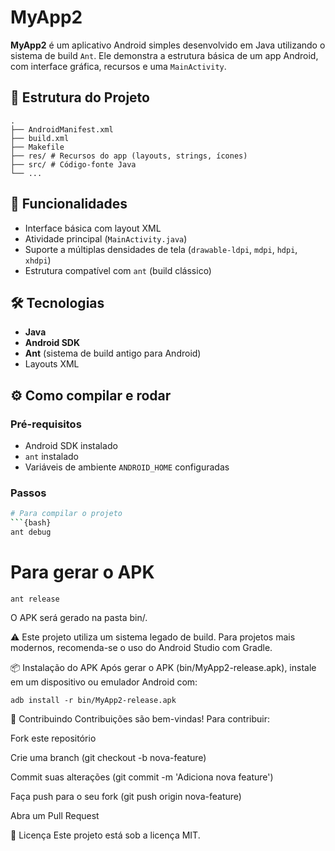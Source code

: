 # MyApp2

**MyApp2** é um aplicativo Android simples desenvolvido em
Java utilizando o sistema de build `Ant`. Ele demonstra a
estrutura básica de um app Android, com interface gráfica,
recursos e uma `MainActivity`.

## 📁 Estrutura do Projeto

```{bash}
.
├── AndroidManifest.xml
├── build.xml
├── Makefile
├── res/ # Recursos do app (layouts, strings, ícones)
├── src/ # Código-fonte Java
└── ...
```


## 🚀 Funcionalidades

- Interface básica com layout XML
- Atividade principal (`MainActivity.java`)
- Suporte a múltiplas densidades de tela (`drawable-ldpi`, `mdpi`, `hdpi`, `xhdpi`)
- Estrutura compatível com `ant` (build clássico)

## 🛠️ Tecnologias

- **Java**
- **Android SDK**
- **Ant** (sistema de build antigo para Android)
- Layouts XML

## ⚙️ Como compilar e rodar

### Pré-requisitos

- Android SDK instalado
- `ant` instalado
- Variáveis de ambiente `ANDROID_HOME` configuradas

### Passos

```bash
# Para compilar o projeto
```{bash}
ant debug
```

# Para gerar o APK
```{bash}
ant release
```
O APK será gerado na pasta bin/.

⚠️ Este projeto utiliza um sistema legado de build. Para
projetos mais modernos, recomenda-se o uso do Android Studio
com Gradle.

📦 Instalação do APK
Após gerar o APK (bin/MyApp2-release.apk), instale em um
dispositivo ou emulador Android com:

```{bash}
adb install -r bin/MyApp2-release.apk
```
🤝 Contribuindo
Contribuições são bem-vindas! Para contribuir:

Fork este repositório

Crie uma branch (git checkout -b nova-feature)

Commit suas alterações (git commit -m 'Adiciona nova feature')

Faça push para o seu fork (git push origin nova-feature)

Abra um Pull Request

📄 Licença
Este projeto está sob a licença MIT.
